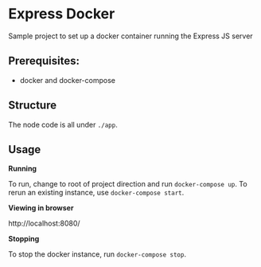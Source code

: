 # Express Docker
Sample project to set up a docker container running the Express JS server

## Prerequisites:
  - docker and docker-compose

## Structure
The node code is all under `./app`.

## Usage

**Running**

To run, change to root of project direction and run `docker-compose up`. To rerun an existing instance, use
`docker-compose start`.

**Viewing in browser**

http://localhost:8080/

**Stopping**

To stop the docker instance, run `docker-compose stop`.
